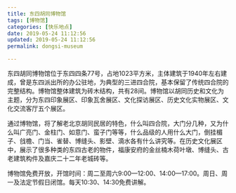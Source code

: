 ```yaml
---
title: 东四胡同博物馆
tags: [博物馆]
categories: [快乐地点]
date: 2019-05-24 11:12:56
updated: 2019-05-24 11:12:56
permalink: dongsi-museum

---
```


东四胡同博物馆位于东四四条77号，占地1023平方米，主体建筑于1940年左右建成，曾是东四派出所的办公驻地，为典型的三进四合院，基本保留了传统四合院的完整结构。博物馆整体建筑为砖木结构，共有28间。博物馆以胡同历史和文化为主题，分为东四印象展区、印象瓦舍展区、文化探访展区、历史文化实物展区、文化交流客厅五个展区。

<!--more-->

通过博物馆，将了解老北京胡同民居的特色，什么叫四合院，大门分几种，又为什么叫广亮门、金柱门、如意门、蛮子门等等，什么品级的人用什么大门，倒挂楣子、戗檐、门当、雀替、博缝头、影壁、滴水各有什么讲究等。在历史文化展区中，展示了很多种类的东四古老的物件，福康安府的金丝楠木荷叶墩、博缝头、古老建筑构件及嘉庆二十二年老城砖等。

博物馆免费开放，开馆时间：周二至周六9:00—12:00、14:00—17:00。周日、周一及法定节假日闭馆。每天10:30、14:30免费讲解。